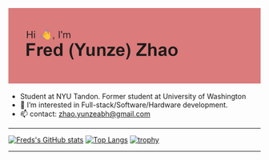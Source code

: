 ![image](https://github.com/Yunzez/Yunzez/blob/main/header.png)

- Student at NYU Tandon. Former student at University of Washington
- 👀 I’m interested in Full-stack/Software/Hardware development.
- 📫 contact: zhao.yunzeabh@gmail.com

-----



[![Freds's GitHub stats](https://github-readme-stats.vercel.app/api?username=Yunzez&show_icons=true&theme=dracula)](https://github.com/anuraghazra/github-readme-stats) [![Top Langs](https://github-readme-stats.vercel.app/api/top-langs/?username=Yunzez&langs_count=8&layout=compact&theme=dracula)](https://github.com/anuraghazra/github-readme-stats)
[![trophy](https://github-profile-trophy.vercel.app/?username=Yunzez&theme=onedark&column=-1)](https://github.com/ryo-ma/github-profile-trophy)

-----

